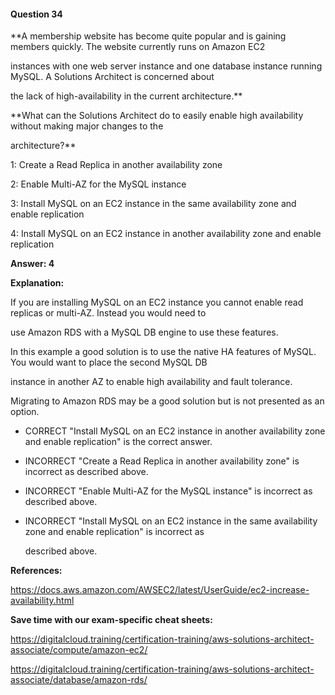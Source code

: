 #### Question  34


**A membership website has become quite popular and is gaining members quickly. The website currently runs on Amazon EC2

instances with one web server instance and one database instance running MySQL. A Solutions Architect is concerned about

the lack of high-availability in the current architecture.**


**What can the Solutions Architect do to easily enable high availability without making major changes to the

architecture?**


1: Create a Read Replica in another availability zone


2: Enable Multi-AZ for the MySQL instance


3: Install MySQL on an EC2 instance in the same availability zone and enable replication


4: Install MySQL on an EC2 instance in another availability zone and enable replication


**Answer: 4**


**Explanation:**


If you are installing MySQL on an EC2 instance you cannot enable read replicas or multi-AZ. Instead you would need to

use Amazon RDS with a MySQL DB engine to use these features.


In this example a good solution is to use the native HA features of MySQL. You would want to place the second MySQL DB

instance in another AZ to enable high availability and fault tolerance.


Migrating to Amazon RDS may be a good solution but is not presented as an option.


- CORRECT "Install MySQL on an EC2 instance in another availability zone and enable replication" is the correct answer.


- INCORRECT "Create a Read Replica in another availability zone" is incorrect as described above.


- INCORRECT "Enable Multi-AZ for the MySQL instance" is incorrect as described above.


- INCORRECT "Install MySQL on an EC2 instance in the same availability zone and enable replication" is incorrect as

  described above.


**References:**


https://docs.aws.amazon.com/AWSEC2/latest/UserGuide/ec2-increase-availability.html


**Save time with our exam-specific cheat sheets:**


https://digitalcloud.training/certification-training/aws-solutions-architect-associate/compute/amazon-ec2/


https://digitalcloud.training/certification-training/aws-solutions-architect-associate/database/amazon-rds/

